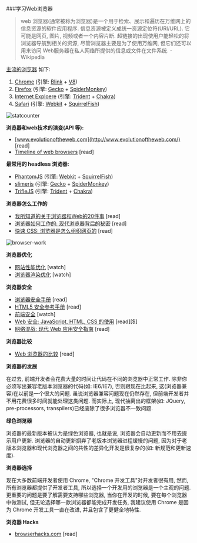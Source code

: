 ###学习Web浏览器

>web 浏览器(通常被称为浏览器)是一个用于检索、展示和遍历在万维网上的信息资源的软件应用程序. 信息资源被定义成统一资源定位符(URI/URL). 它可能是网页, 图片, 视频或者一个内容片断. 超链接的出现使用户能轻松的将浏览器导航到相关的资源, 尽管浏览器主要是为了使用万维网, 但它们还可以用来访问 Web服务器在私人网络所提供的信息或文件在文件系统. - Wikipedia

[主流的浏览器](http://www.sitepoint.com/browser-trends-april-2015-statcounter-vs-netmarketshare/) 如下:

1. [Chrome](http://www.google.com/chrome/) (引擎: [Blink](https://en.wikipedia.org/wiki/Blink_%28layout_engine%29) + [V8](https://en.wikipedia.org/wiki/V8_%28JavaScript_engine%29))
2. [Firefox](https://www.mozilla.org/en-US/firefox/new/) (引擎: [Gecko](https://en.wikipedia.org/wiki/Gecko_%28software%29) + [SpiderMonkey](https://en.wikipedia.org/wiki/SpiderMonkey_%28software%29))
3. [Internet Exploere](http://www.frontendhandbook.com/learning/Internet%20Explorer) (引擎: [Trident](https://en.wikipedia.org/wiki/Trident_%28layout_engine%29) + [Chakra](https://en.wikipedia.org/wiki/Chakra_%28JScript_engine%29))
4. [Safari](https://www.apple.com/safari/) (引擎: [Webkit](https://en.wikipedia.org/wiki/WebKit) + [SquirrelFish](https://trac.webkit.org/wiki/SquirrelFish))

![statcounter](https://raw.githubusercontent.com/dwqs/fedHandlebook/master/images/statcounter.png)

**浏览器和web技术的演变(API 等):**

* [www.evolutionoftheweb.com](http://www.evolutionoftheweb.com/) [read]
* [Timeline of web browsers](https://en.wikipedia.org/wiki/Timeline_of_web_browsers) [read]

**最常用的 headless 浏览器:**

* [PhantomJS](http://phantomjs.org/) (引擎: [Webkit](https://en.wikipedia.org/wiki/WebKit) + [SquirrelFish](https://trac.webkit.org/wiki/SquirrelFish))
* [slimerjs](http://slimerjs.org/) (引擎: [Gecko](https://en.wikipedia.org/wiki/Gecko_%28software%29) + [SpiderMonkey](https://en.wikipedia.org/wiki/SpiderMonkey_%28software%29))
* [TrifleJS](http://triflejs.org/) (引擎: [Trident](https://en.wikipedia.org/wiki/Trident_%28layout_engine%29) + [Chakra](https://en.wikipedia.org/wiki/Chakra_%28JScript_engine%29))

**浏览器怎么工作的**

* [我所知道的关于浏览器和Web的20件事](http://www.20thingsilearned.com/en-US/foreword/1) [read]
* [浏览器如何工作的: 现代浏览器背后的秘密](http://www.html5rocks.com/en/tutorials/internals/howbrowserswork/) [read]
* [快速 CSS: 浏览器是怎么组织网页的](http://dbaron.org/talks/2012-03-11-sxsw/master.xhtml) [read]

![browser-work](https://raw.githubusercontent.com/dwqs/fedHandlebook/master/images/browsers-work.png)

**浏览器优化**

* [网站性能优化](https://www.udacity.com/course/website-performance-optimization--ud884) [watch]
* [浏览器渲染优化](https://www.udacity.com/course/browser-rendering-optimization--ud860) [watch]

**浏览器安全**

* [浏览器安全手册](https://code.google.com/p/browsersec/wiki/Main) [read]
* [HTML5 安全参考手册](https://html5sec.org/#javascript) [read]
* [前端安全](https://mikewest.org/2013/09/frontend-security-frontendconf-2013) [watch]
* [Web 安全: JavaScript, HTML, CSS 的使用](http://www.amazon.com/Security-Web-Developers-Using-JavaScript/dp/1491928646/) [read][$]
* [网络混战: 现代 Web 应用安全指南](http://lcamtuf.coredump.cx/tangled/) [read]

**浏览器比较**

* [Web 浏览器的比较](https://en.wikipedia.org/wiki/Comparison_of_web_browsers) [read]

**浏览器的发展**

在过去, 前端开发者会花费大量的时间让代码在不同的浏览器中正常工作. 除非你必须写出兼容老版本浏览器的代码(如: IE6/IE7), 否则跟现在比起来, 这(浏览器兼容)在以前是一个很大的问题. 虽说浏览器兼容问题现在仍然存在, 但前端开发者并不用花费很多时间就能处理这类问题. 而实际上, 现代抽离出的框架(如: JQuery, pre-processors, transpilers)已经废除了很多浏览器不一致问题.

**绿色浏览器**

浏览器的最新版本被认为是绿色浏览器, 也就是说, 浏览器会自动更新而不用去提示用户更新. 浏览器的自动更新摒弃了老版本浏览器进程缓慢的问题, 因为对于老版本浏览器和现代浏览器之间的共性的差异化开发是很复杂的(如: 新规范和更新速度).

**浏览器选择**

现在大多数前端开发者使用 Chrome, "Chrome 开发工具"对开发者很有用, 然而, 所有浏览器都提供了开发者工具, 所以选择一个开发用的浏览器是一个主观的问题. 更重要的问题是要了解需要支持哪些浏览器, 当你在开发的时候, 要在每个浏览器中做测试, 但无论选择哪一款浏览器都能完成开发任务, 我建议使用 Chrome 是因为 Chrome 开发工具一直在改进, 并且包含了更健全地特性.

**浏览器 Hacks**

* [browserhacks.com](http://browserhacks.com/) [read]